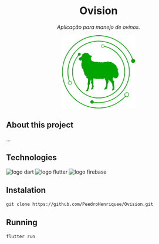 <h1 align="center">
  Ovision
</h1>

<p align="center"><i>Aplicação para manejo de ovinos.</i></p>
<div align="center">
  <img width="200" src="/images/logo_github.png" alt="logo verde com uma ovelha ao centro"/>
</div>

## About this project
...

## Technologies
<p display="inline-block">
<img width="50" src="https://avatars.githubusercontent.com/u/1609975?s=280&v=4" alt="logo dart"/>
<img width="50" src="https://play-lh.googleusercontent.com/eki1dtAr9RJ0yCIr21NdUkeUNzJCDv2roDIC57Byqt-dnVv-lqRkHTlGI0xtaD_SVfE=s256-rw" alt="logo flutter"/>
<img width="50" src="https://firebaseopensource.com/logo-small.png" alt="logo firebase"/>
</p>

## Instalation
 ```
 git clone https://github.com/PeedroHenriquee/Ovision.git
 ```

## Running
 ```
 flutter run
 ```

